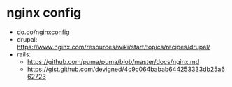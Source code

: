 # nginx config

- do.co/nginxconfig
- drupal: https://www.nginx.com/resources/wiki/start/topics/recipes/drupal/
- rails:
  * https://github.com/puma/puma/blob/master/docs/nginx.md
  * https://gist.github.com/devigned/4c9c064babab644253333db25a662723
